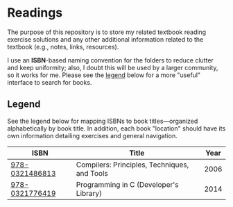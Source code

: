# Readings
The purpose of this repository is to store my related textbook reading exercise solutions and any other additional information related to the textbook (e.g., notes, links, resources).

I use an **ISBN**-based naming convention for the folders to reduce clutter and keep uniformity; also, I doubt this will be used by a larger community, so it works for me. Please see the [legend](https://github.com/andersonjwan/readings/blob/main/README.md#legend) below for a more "useful" interface to search for books.

## Legend
See the legend below for mapping ISBNs to book titles&mdash;organized alphabetically by book title. In addition, each book "location" should have its own information detailing exercises and general navigation.

| ISBN | Title | Year
| --- | --- | --- |
| [978-0321486813](https://github.com/andersonjwan/readings/tree/main/978-0321486813) | Compilers: Principles, Techniques, and Tools | 2006
| [978-0321776419](https://github.com/andersonjwan/readings/tree/main/978-0321776419) | Programming in C (Developer's Library) | 2014
